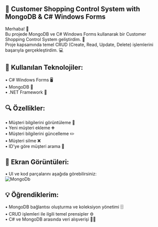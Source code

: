 ## 🛒 Customer Shopping Control System with MongoDB & C# Windows Forms <br/>
Merhaba! 👋 <br/>
Bu projede MongoDB ve C# Windows Forms kullanarak bir Customer Shopping Control System geliştirdim. 🚀 <br/> 
Proje kapsamında temel CRUD (Create, Read, Update, Delete) işlemlerini başarıyla gerçekleştirdim. 💻 <br/>

## 🎯 Kullanılan Teknolojiler: <br/>
• C# Windows Forms 🖥️ <br/>
• MongoDB 🍃 <br/> 
• .NET Framework 🔧 <br/>

## 🔍 Özellikler: <br/>
• Müşteri bilgilerini görüntüleme 📝 <br/>
• Yeni müşteri ekleme ➕ <br/> 
• Müşteri bilgilerini güncelleme ✏️ <br/>
• Müşteri silme ❌ <br/>
• ID'ye göre müşteri arama 🔎 <br/>

## 📸 Ekran Görüntüleri: <br/>
• UI ve kod parçalarını aşağıda görebilirsiniz: <br/>
![MongoDb](https://github.com/user-attachments/assets/77deb9ae-7f32-44e6-ba76-4c6a029f74a0) <br/>

## 💡 Öğrendiklerim: <br/>
• MongoDB bağlantısı oluşturma ve koleksiyon yönetimi 🗄️ <br/>
• CRUD işlemleri ile ilgili temel prensipler ⚙️ <br/>
• C# ve MongoDB arasında veri alışverişi 👨‍💻 <br/>
